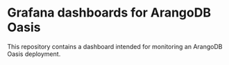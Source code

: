 # Grafana dashboards for ArangoDB Oasis

This repository contains a dashboard intended for monitoring an ArangoDB Oasis
deployment.
